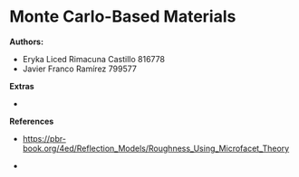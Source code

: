 # Monte Carlo-Based Materials

**Authors:**

- Eryka Liced Rimacuna Castillo     816778
- Javier Franco Ramírez             799577


**Extras**

- 


**References**

- https://pbr-book.org/4ed/Reflection_Models/Roughness_Using_Microfacet_Theory

- 



